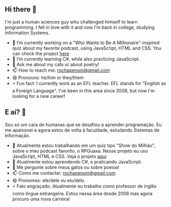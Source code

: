 ## Hi there 👋

<!--
**mapinguari11/mapinguari11** is a ✨ _special_ ✨ repository because its `README.md` (this file) appears on your GitHub profile.

Here are some ideas to get you started:

- 🔭 I’m currently working on ...
- 🌱 I’m currently learning ...
- 👯 I’m looking to collaborate on ...
- 🤔 I’m looking for help with ...
- 💬 Ask me about ...
- 📫 How to reach me: ...
- 😄 Pronouns: ...
- ⚡ Fun fact: ...
-->
I'm just a human sciences guy who challenged himself to learn programming. I fell in love with it and now I'm back in college, studying Information Systems.

- 🔭 I’m currently working on a "Who Wants to Be A Millionaire"-inspired quiz about my favorite podcast, using JavaScript, HTML and CSS. You can check the project [here](https://github.com/mapinguari11/show-do-guaxa)
- 🌱 I’m currently learning C#, while also practicing JavaScript.
- 💬 Ask me about my cats or about poetry!
- 📫 How to reach me: rochapenoni@gmail.com
- 😄 Pronouns: he/him or they/them
- ⚡ Fun fact: I currently work as an EFL teacher. EFL stands for "English as a Foreign Language". I've been in this area since 2008, but now I'm looking for a new career!

## E aí? 👋

Sou só um cara de humanas que se desafiou a aprender programação. Eu me apaixonei e agora estou de volta à faculdade, estudando Sistemas de Informação.

- 🔭 Atualmente estou trabalhando em um quiz tipo "Show do Milhão", sobre o meu podcast favorito, o RPGuaxa. Nesse projeto eu uso JavaScript, HTML e CSS. Veja o projeto [aqui](https://github.com/mapinguari11/show-do-guaxa)
- 🌱 Atualmente estou aprendendo C#, e praticando JavaScript.
- 💬 Me pergunte sobre meus gatos ou sobre poesia!
- 📫 Como me contactar: rochapenoni@gmail.com
- 😄 Pronomes: ele/dele ou elu/delu
- ⚡ Fato engraçado: Atualmente eu trabalho como professor de inglês como língua estrangeira. Estou nessa área desde 2008 mas agora procuro uma nova carreira!
